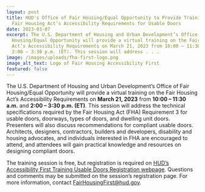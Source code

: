 ```yaml
---
layout: post
title: HUD's Office of Fair Housing/Equal Opportunity to Provide Training on
  Fair Housing Act’s Accessibility Requirements for Usable Doors
date: 2023-03-07
excerpt: The U.S. Department of Housing and Urban Development’s Office of Fair
  Housing/Equal Opportunity will provide a virtual training on the Fair Housing
  Act’s Accessibility Requirements on March 21, 2023 from 10:00 – 11:30 a.m. and
  2:00 – 3:30 p.m. (ET). This session will address . . .
image: /images/uploads/fha-first-logo.png
image_alt_text: Logo of Fair Housing Accessibility First
featured: false
---
```

The U.S. Department of Housing and Urban Development’s Office of Fair Housing/Equal Opportunity will provide a virtual training on the Fair Housing Act’s Accessibility Requirements on **March 21, 2023** from **10:00 – 11:30 a.m.** and **2:00 – 3:30 p.m. (ET)**. This session will address the technical specifications required by the Fair Housing Act (FHA) Requirement 3 for usable doors, doorways, types of doors, and dwelling unit doors. Presenters will also discuss recommendations for compliant usable doors. Architects, designers, contractors, builders and developers, disability and housing advocates, and individuals interested in FHA are encouraged to attend, and attendees will gain practical knowledge and resources on designing compliant doors. 

The training session is free, but registration is required on [HUD’s Accessibility First Training Usable Doors Registration webpage](https://register.gotowebinar.com/rt/159273483498358360). Questions and comments may be submitted on the session’s registration page. For more information, contact [FairHousingFirst@hud.gov](mailto:FairHousingFirst@hud.gov).